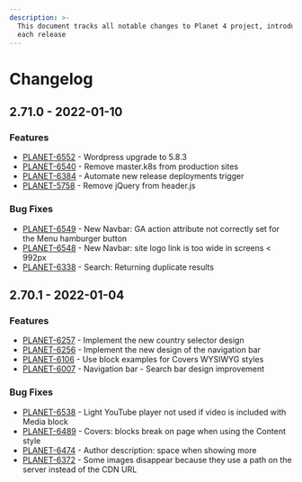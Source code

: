 ```yaml
---
description: >-
  This document tracks all notable changes to Planet 4 project, introduced on
  each release
---
```


# Changelog

## 2.71.0 - 2022-01-10

### Features

- [PLANET-6552](https://jira.greenpeace.org/browse/PLANET-6552) - Wordpress upgrade to 5.8.3
- [PLANET-6540](https://jira.greenpeace.org/browse/PLANET-6540) - Remove master.k8s from production sites
- [PLANET-6384](https://jira.greenpeace.org/browse/PLANET-6384) - Automate new release deployments trigger
- [PLANET-5758](https://jira.greenpeace.org/browse/PLANET-5758) - Remove jQuery from header.js

### Bug Fixes

- [PLANET-6549](https://jira.greenpeace.org/browse/PLANET-6549) - New Navbar: GA action attribute not correctly set for the Menu hamburger button
- [PLANET-6548](https://jira.greenpeace.org/browse/PLANET-6548) - New Navbar: site logo link is too wide in screens < 992px
- [PLANET-6338](https://jira.greenpeace.org/browse/PLANET-6338) - Search: Returning duplicate results

## 2.70.1 - 2022-01-04

### Features

- [PLANET-6257](https://jira.greenpeace.org/browse/PLANET-6257) - Implement the new country selector design
- [PLANET-6256](https://jira.greenpeace.org/browse/PLANET-6256) - Implement the new design of the navigation bar
- [PLANET-6106](https://jira.greenpeace.org/browse/PLANET-6106) - Use block examples for Covers WYSIWYG styles
- [PLANET-6007](https://jira.greenpeace.org/browse/PLANET-6007) - Navigation bar - Search bar design improvement

### Bug Fixes

- [PLANET-6538](https://jira.greenpeace.org/browse/PLANET-6538) - Light YouTube player not used if video is included with Media block
- [PLANET-6489](https://jira.greenpeace.org/browse/PLANET-6489) - Covers: blocks break on page when using the Content style
- [PLANET-6474](https://jira.greenpeace.org/browse/PLANET-6474) - Author description: space when showing more
- [PLANET-6372](https://jira.greenpeace.org/browse/PLANET-6372) - Some images disappear because they use a path on the server instead of the CDN URL
